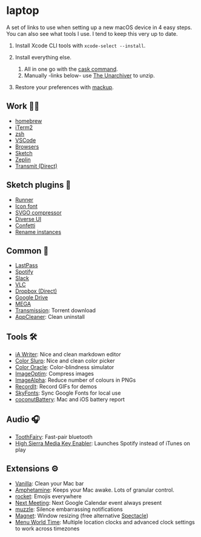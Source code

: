 # laptop

A set of links to use when setting up a new macOS device in 4 easy steps.
You can also see what tools I use. I tend to keep this very up to date.

1. Install Xcode CLI tools with `xcode-select --install`.

2. Install everything else.

   1. All in one go with the [cask command](cask.md).
   2. Manually -links below- use [The Unarchiver](https://theunarchiver.com/) to unzip.

3. Restore your preferences with [mackup](https://github.com/lra/mackup).

## Work 👨‍💻

- [homebrew](https://brew.sh/)
- [iTerm2](https://www.iterm2.com/)
- [zsh](https://ohmyz.sh/)
- [VSCode](https://code.visualstudio.com/Download)
- [Browsers](http://outdatedbrowser.com/en)
- [Sketch](https://www.sketchapp.com/)
- [Zeplin](https://zeplin.io/)
- [Transmit (Direct)](https://download.panic.com/transmit/Transmit%204.4.13.zip)

## Sketch plugins 💎

- [Runner](https://sketchrunner.com/)
- [Icon font](https://github.com/keremciu/sketch-iconfont)
- [SVGO compressor](https://github.com/BohemianCoding/svgo-compressor)
- [Diverse UI](https://github.com/reneepadgham/diverseui-sketch-plugin)
- [Confetti](http://www.sketchconfetti.com/)
- [Rename instances](https://github.com/exevil/sketch-rename-instances)

## Common 💃

- [LastPass](https://lastpass.com/download/)
- [Spotify](https://www.spotify.com/uk/download/other/)
- [Slack](https://slack.com/intl/es/downloads/osx)
- [VLC](https://www.videolan.org/vlc/download-macosx.en-GB.html)
- [Dropbox (Direct)](https://www.dropbox.com/en_GB/downloading)
- [Google Drive](https://www.google.com/drive/download/)
- [MEGA](https://mega.nz/sync)
- [Transmission](https://transmissionbt.com/): Torrent download
- [AppCleaner](https://freemacsoft.net/appcleaner/): Clean uninstall

## Tools 🛠️

- [iA Writer](https://ia.net/writer): Nice and clean markdown editor
- [Color Slurp](https://apps.apple.com/gb/app/colorslurp/id1287239339?mt=12): Nice and clean color picker
- [Color Oracle](https://colororacle.org/): Color-blindness simulator
- [ImageOptim](https://imageoptim.com/mac): Compress images
- [ImageAlpha](https://pngmini.com/): Reduce number of colours in PNGs
- [RecordIt](http://recordit.co/): Record GIFs for demos
- [SkyFonts](https://www.monotype.com/products/skyfonts/): Sync Google Fonts for local use
- [coconutBattery](https://www.coconut-flavour.com/coconutbattery/): Mac and iOS battery report

## Audio 🎧

- [ToothFairy](https://itunes.apple.com/gb/app/toothfairy/id1191449274?mt=12): Fast-pair bluetooth
- [High Sierra Media Key Enabler](http://milgra.com/high-sierra-media-key-enabler.html): Launches Spotify instead of iTunes on play

## Extensions ⚙️

- [Vanilla](https://matthewpalmer.net/vanilla/): Clean your Mac bar
- [Amphetamine](https://apps.apple.com/us/app/amphetamine/id937984704): Keeps your Mac awake. Lots of granular control.
- [rocket](https://matthewpalmer.net/rocket/): Emojis everywhere
- [Next Meeting](https://itunes.apple.com/us/app/next-meeting/id1017470484): Next Google Calendar event always present
- [muzzle](https://muzzleapp.com/): Silence embarrassing notifications
- [Magnet](https://apps.apple.com/app/id441258766): Window resizing (free alternative [Spectacle](https://www.spectacleapp.com/))
- [Menu World Time](https://apps.apple.com/gb/app/menu-world-time/id1446377255?mt=12): Multiple location clocks and advanced clock settings to work across timezones
